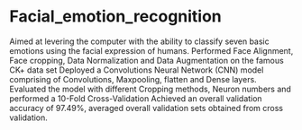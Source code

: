 # Facial_emotion_recognition
Aimed at levering the computer with the ability to classify seven basic emotions using the facial expression of humans.
Performed Face Alignment, Face cropping, Data Normalization and Data Augmentation on the famous CK+ data set
Deployed a Convolutions Neural Network (CNN) model comprising of Convolutions, Maxpooling, flatten and Dense layers.
Evaluated the model with different Cropping methods, Neuron numbers and performed a 10-Fold Cross-Validation
Achieved an overall validation accuracy of 97.49%, averaged overall validation sets obtained from cross validation.
